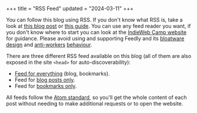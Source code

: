 +++
title = "RSS Feed"
updated = "2024-03-11"
+++

You can follow this blog using RSS. If you don't know what RSS is, take a look at [this blog post](https://alirezahayati.com/2021/09/11/what-is-rss-really-simple-syndication/) or [this guide](https://www.thisdaysportion.com/about/what-is-rss/). You can use any feed reader you want, if you don't know where to start you can look at the [IndieWeb Camp website](https://indieweb.org/feed_reader) for guidance. Please avoid using and supporting Feedly and its [bloatware design](https://erikgahner.dk/2022/goodbye-feedly/) and [anti-workers](https://web.archive.org/web/20230329162149/https://blog.feedly.com/how-to-track-protests-in-your-market-with-feedly-ai/) [behaviour](https://newsletter.mollywhite.net/p/feedly-launches-strikebreaking-as).

There are three different RSS feed available on this blog (all of them are also exposed in the site `<head>` for auto-discoverability):
- [Feed for everything](/atom.xml) (blog, bookmarks).
- Feed for [blog posts only](/blog/atom.xml).
- Feed for [bookmarks only](/bookmarks/atom.xml).

All feeds follow the [Atom standard](https://en.wikipedia.org/wiki/Atom_(web_standard)?lang=en&lang=simple), so you'll get the whole content of each post without needing to make additional requests or to open the website.
